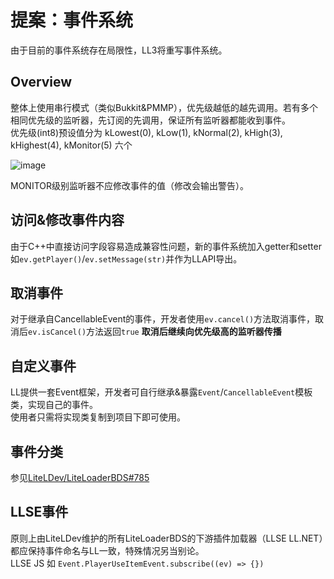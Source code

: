 # 提案：事件系统

由于目前的事件系统存在局限性，LL3将重写事件系统。

## Overview

整体上使用串行模式（类似Bukkit&PMMP），优先级越低的越先调用。若有多个相同优先级的监听器，先订阅的先调用，保证所有监听器都能收到事件。  
优先级(int8)预设值分为 kLowest(0), kLow(1), kNormal(2), kHigh(3), kHighest(4), kMonitor(5) 六个  

![image](https://user-images.githubusercontent.com/66063199/213874170-07fabeae-eb63-430c-91d1-0bc14bfde088.png)

MONITOR级别监听器不应修改事件的值（修改会输出警告）。

## 访问&修改事件内容

由于C++中直接访问字段容易造成兼容性问题，新的事件系统加入getter和setter如`ev.getPlayer()`/`ev.setMessage(str)`并作为LLAPI导出。

## 取消事件

对于继承自CancellableEvent的事件，开发者使用`ev.cancel()`方法取消事件，取消后`ev.isCancel()`方法返回`true` **取消后继续向优先级高的监听器传播**  

## 自定义事件

LL提供一套Event框架，开发者可自行继承&暴露`Event`/`CancellableEvent`模板类，实现自己的事件。  
使用者只需将实现类复制到项目下即可使用。  

## 事件分类

参见[LiteLDev/LiteLoaderBDS#785](https://github.com/LiteLDev/LiteLoaderBDS/issues/785)

## LLSE事件

原则上由LiteLDev维护的所有LiteLoaderBDS的下游插件加载器（LLSE LL.NET）都应保持事件命名与LL一致，特殊情况另当别论。  
LLSE JS 如 `Event.PlayerUseItemEvent.subscribe((ev) => {})`

